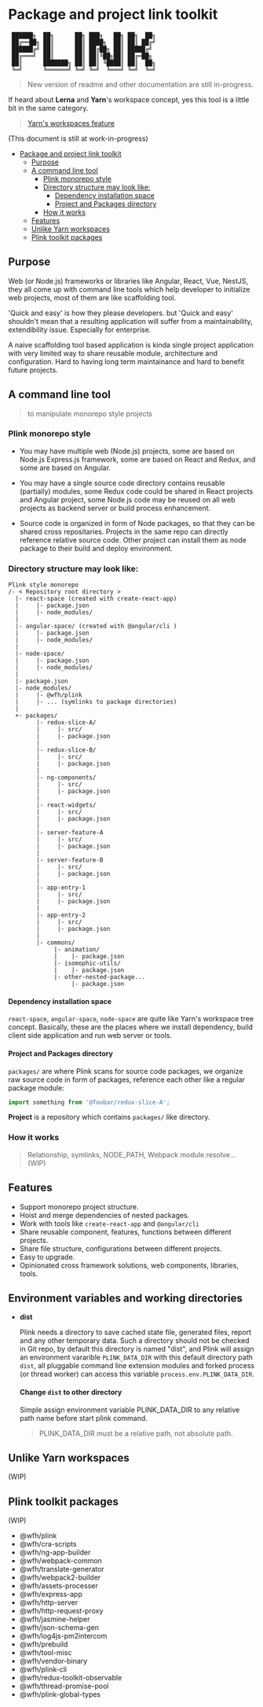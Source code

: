 # Package and project link toolkit

```
 ██████╗  ██╗      ██╗ ███╗   ██╗ ██╗  ██╗ 
 ██╔══██╗ ██║      ██║ ████╗  ██║ ██║ ██╔╝ 
 ██████╔╝ ██║      ██║ ██╔██╗ ██║ █████╔╝  
 ██╔═══╝  ██║      ██║ ██║╚██╗██║ ██╔═██╗  
 ██║      ███████╗ ██║ ██║ ╚████║ ██║  ██╗ 
 ╚═╝      ╚══════╝ ╚═╝ ╚═╝  ╚═══╝ ╚═╝  ╚═╝ 
```
> New version of readme and other documentation are still in-progress.

If heard about **Lerna** and **Yarn**'s workspace concept, yes this tool is a little bit in the same category.
> [Yarn's workspaces feature](https://yarnpkg.com/features/workspaces)

(This document is still at work-in-progress)

- [Package and project link toolkit](#package-and-project-link-toolkit)
  - [Purpose](#purpose)
  - [A command line tool](#a-command-line-tool)
    - [Plink monorepo style](#plink-monorepo-style)
    - [Directory structure may look like:](#directory-structure-may-look-like)
      - [Dependency installation space](#dependency-installation-space)
      - [Project and Packages directory](#project-and-packages-directory)
    - [How it works](#how-it-works)
  - [Features](#features)
  - [Unlike Yarn workspaces](#unlike-yarn-workspaces)
  - [Plink toolkit packages](#plink-toolkit-packages)
## Purpose
Web (or Node.js) frameworks or libraries like Angular, React, Vue, NestJS, they all come up with command line tools which help developer to initialize web projects, most of them are like scaffolding tool.

'Quick and easy' is how they please developers. but 'Quick and easy' shouldn't mean that a resulting application will suffer from a maintainability, extendibility issue. Especially for enterprise.

A naive scaffolding tool based application is kinda single project application with very limited way to share reusable module, architecture and configuration. Hard to having long term maintainance and hard to benefit future projects.

## A command line tool
 > to manipulate monorepo style projects
### Plink monorepo style
- You may have multiple web (Node.js) projects, some are based on Node.js Express.js framework, some are based on React and Redux, and some are based on Angular.

- You may have a single source code directory contains reusable (partially) modules, some Redux code could be shared in React projects and Angular project, some Node.js code may be reused on all web projects as backend server or build process enhancement.

- Source code is organized in form of Node packages, so that they can be shared cross repositaries. Projects in the same repo can directly reference relative source code. Other project can install them as node package to their build and deploy environment.

### Directory structure may look like:
```
Plink style monorepo
/- < Repository root directory >
  |- react-space (created with create-react-app)
  |     |- package.json
  |     |- node_modules/
  |
  |- angular-space/ (created with @angular/cli )
  |     |- package.json
  |     |- node_modules/
  |
  |- node-space/
  |     |- package.json
  |     |- node_modules/
  |
  |- package.json
  |- node_modules/
  |     |- @wfh/plink
  |     |- ... (symlinks to package directories)
  |     
  +- packages/
        |- redux-slice-A/
        |     |- src/
        |     |- package.json
        |
        |- redux-slice-B/
        |     |- src/
        |     |- package.json
        |
        |- ng-components/
        |     |- src/
        |     |- package.json
        |
        |- react-widgets/
        |     |- src/
        |     |- package.json
        |
        |- server-feature-A
        |     |- src/
        |     |- package.json
        |
        |- server-feature-B
        |     |- src/
        |     |- package.json
        |
        |- app-entry-1
        |     |- src/
        |     |- package.json
        |
        |- app-entry-2
        |     |- src/
        |     |- package.json
        |
        |- commons/
             |- animation/
             |    |- package.json
             |- isomophic-utils/
             |    |- package.json
             |- other-nested-package...
                  |- package.json

```
#### Dependency installation space
`react-space`, `angular-space`, `node-space` are quite like Yarn's workspace tree concept. Basically, these are the places where we install dependency, build client side application and run web server or tools.

#### Project and Packages directory
`packages/` are where Plink scans for source code packages, we organize raw source code in form of packages, reference each other like a regular package module:
```js
import something from '@foobar/redux-slice-A';
```

**Project** is a repository which contains `packages/` like directory.

### How it works
> Relationship, symlinks, NODE_PATH, Webpack module.resolve...
(WIP)

## Features
 - Support monorepo project structure.
 - Hoist and merge dependencies of nested packages.
 - Work with tools like `create-react-app` and `@angular/cli`
 - Share reusable component, features, functions between different projects.
 - Share file structure, configurations between different projects.
 - Easy to upgrade.
 - Opinionated cross framework solutions, web components, libraries, tools.

## Environment variables and working directories
- **dist**

  Plink needs a directory to save cached state file, generated files, report and any other temporary data.
  Such a directory should not be checked in Git repo, by default this directory is named "dist", and Plink will assign an
  environment vararible `PLINK_DATA_DIR` with this default directory path `dist`, all pluggable command line extension modules and
  forked process (or thread worker) can access this variable `process.env.PLINK_DATA_DIR`.
  #### Change `dist` to other directory

  Simple assign environment variable PLINK_DATA_DIR to any relative path name before start plink command.
  > PLINK_DATA_DIR must be a relative path, not absolute path.

## Unlike Yarn workspaces
(WIP)

## Plink toolkit packages
(WIP)
- @wfh/plink
- @wfh/cra-scripts
- @wfh/ng-app-builder
- @wfh/webpack-common
- @wfh/translate-generator
- @wfh/webpack2-builder
- @wfh/assets-processer
- @wfh/express-app
- @wfh/http-server
- @wfh/http-request-proxy
- @wfh/jasmine-helper
- @wfh/json-schema-gen
- @wfh/log4js-pm2intercom
- @wfh/prebuild
- @wfh/tool-misc
- @wfh/vendor-binary
- @wfh/plink-cli
- @wfh/redux-toolkit-observable
- @wfh/thread-promise-pool
- @wfh/plink-global-types
